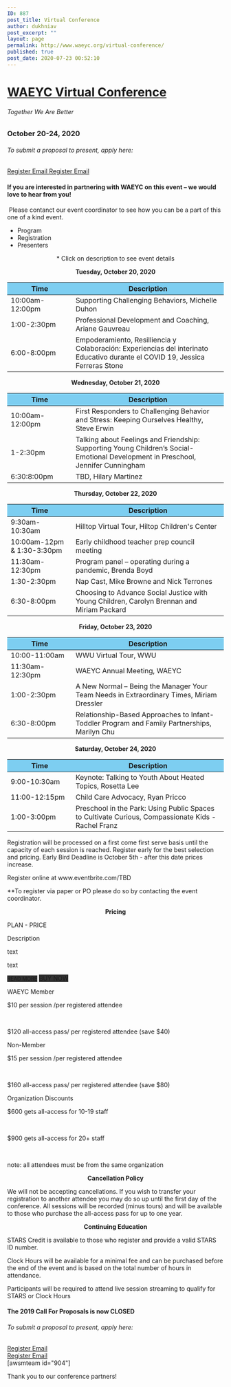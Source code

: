 ```yaml
---
ID: 887
post_title: Virtual Conference
author: dukhniav
post_excerpt: ""
layout: page
permalink: http://www.waeyc.org/virtual-conference/
published: true
post_date: 2020-07-23 00:52:10
---
```

<h1><a href="">WAEYC Virtual Conference</a></h1>		
			<h6>Together We Are Better</h6>		
			<h3>October 20-24, 2020</h3>		
			<h6>To submit a proposal to present, apply here:</h6>		
		<a href="https://www.eventbrite.com/e/2020-waeyc-call-for-proposals-tickets-108884454334" data-text="Register">
				Register
		</a>
		<a href="emailto:amandacardwell@frontier.com" data-text="Go!">
				Email
		</a>
		<a href="https://www.eventbrite.com/e/2020-waeyc-call-for-proposals-tickets-108884454334" data-text="Register">
				Register
		</a>
		<a href="emailto:amandacardwell@frontier.com" data-text="Go!">
				Email
		</a>
				<h4>If you are interested in partnering with WAEYC on this event – we would love to hear from you!</h4>
																						<p><p> Please contanct our event coordinator to see how you can be a part of this one of a kind event.</p></p>
		  <ul>
	    		      		<li>                                                        	      		 Program</li>
	      		      		<li>                                                        	      		 Registration</li>
	      		      		<li>                                                        	      		 Presenters</li>
	      	    		</ul>
		      												<p style="text-align: center">* Click on description to see event details</p>
<p style="text-align: center"><b>Tuesday, October 20, 2020</b></p>
<table style="width: 100%">
  <thead>
    <tr>
      <th style="background-color: #7dcef1; width: 30%">Time</th>
      <th style="background-color: #7dcef1; width: 70%">Description</th>
    </tr>
  </thead>
  <tbody>
    <tr>
      <td>10:00am-12:00pm</td>
      <td>
        <a>Supporting Challenging Behaviors, Michelle Duhon</a>
      </td>
    </tr>
    <tr>
      <td>1:00-2:30pm</td>
      <td>
        <a>Professional Development and Coaching, Ariane Gauvreau</a>
      </td>
    </tr>
    <tr>
      <td>6:00-8:00pm</td>
      <td>
        <a>Empoderamiento, Resilliencia y Colaboración: Experiencias del
          interinato Educativo durante el COVID 19, Jessica Ferreras Stone</a>
      </td>
    </tr>
  </tbody>
</table>
<p style="text-align: center"><b>Wednesday, October 21, 2020</b></p>
<table style="width: 100%" cellspacing="5" cellpadding="5">
  <thead>
    <tr>
      <th style="background-color: #7dcef1; width: 30%">Time</th>
      <th style="background-color: #7dcef1; width: 70%">Description</th>
    </tr>
  </thead>
  <tbody>
    <tr>
      <td>10:00am-12:00pm</td>
      <td>
        <a>First Responders to Challenging Behavior and Stress: Keeping
          Ourselves Healthy, Steve Erwin</a
        >
      </td>
    </tr>
    <tr>
      <td>1-2:30pm</td>
      <td>
        <a>
          Talking about Feelings and Friendship: Supporting Young Children’s
          Social-Emotional Development in Preschool, Jennifer Cunningham</a
        >
      </td>
    </tr>
    <tr>
      <td>6:30:8:00pm</td>
      <td><a> TBD, Hilary Martinez </a></td>
    </tr>
  </tbody>
</table>
<p style="text-align: center"><b>Thursday, October 22, 2020</b></p>
<table style="width: 100%" cellspacing="5" cellpadding="5">
  <thead>
    <tr>
      <th style="background-color: #7dcef1; width: 30%">Time</th>
      <th style="background-color: #7dcef1; width: 70%">Description</th>
    </tr>
  </thead>
  <tbody>
    <tr>
      <td>9:30am-10:30am</td>
      <td>
        <a> Hilltop Virtual Tour, Hiltop Children's Center </a>
      </td>
    </tr>
    <tr>
      <td>10:00am-12pm &amp; 1:30-3:30pm</td>
      <td>
        <a>Early childhood teacher prep council meeting</a>
      </td>
    </tr>
    <tr>
      <td>11:30am-12:30pm</td>
      <td>
        <a>Program panel – operating during a pandemic, Brenda Boyd</a>
      </td>
    </tr>
    <tr>
      <td>1:30-2:30pm</td>
      <td>
        <a>Nap Cast, Mike Browne and Nick Terrones</a>
      </td>
    </tr>
    <tr>
      <td>6:30-8:00pm</td>
      <td>
        <a>Choosing to Advance Social Justice with Young Children, Carolyn
          Brennan and Miriam Packard</a
        >
      </td>
    </tr>
  </tbody>
</table>
<p style="text-align: center"><b>Friday, October 23, 2020</b></p>
<table style="width: 100%" cellspacing="5" cellpadding="5">
  <thead>
    <tr>
      <th style="background-color: #7dcef1; width: 30%">Time</th>
      <th style="background-color: #7dcef1; width: 70%">Description</th>
    </tr>
  </thead>
  <tbody>
    <tr>
      <td>10:00-11:00am</td>
      <td><a>WWU Virtual Tour, WWU</a></td>
    </tr>
    <tr>
      <td>11:30am-12:30pm</td>
      <td><a>WAEYC Annual Meeting, WAEYC</a></td>
    </tr>
    <tr>
      <td>1:00-2:30pm</td>
      <td>
        <a>A New Normal – Being the Manager Your Team Needs in Extraordinary
          Times, Miriam Dressler</a
        >
      </td>
    </tr>
    <tr>
      <td>6:30-8:00pm</td>
      <td>
        <a>Relationship-Based Approaches to Infant-Toddler Program and Family
          Partnerships, Marilyn Chu</a
        >
      </td>
    </tr>
  </tbody>
</table>
<p style="text-align: center"><b>Saturday, October 24, 2020</b></p>
<table style="width: 100%" cellspacing="5" cellpadding="5">
  <thead>
    <tr>
      <th style="background-color: #7dcef1; width: 30%">Time</th>
      <th style="background-color: #7dcef1; width: 70%">Description</th>
    </tr>
  </thead>
  <tbody>
    <tr>
      <td>9:00-10:30am</td>
      <td>
        <a>Keynote: Talking to Youth About Heated Topics, Rosetta Lee</a>
      </td>
    </tr>
    <tr>
      <td>11:00-12:15pm</td>
      <td><a>Child Care Advocacy, Ryan Pricco</a></td>
    </tr>
    <tr>
      <td>1:00-3:00pm</td>
      <td>
        <a>Preschool in the Park: Using Public Spaces to Cultivate Curious,
          Compassionate Kids - Rachel Franz</a
        >
      </td>
    </tr>
  </tbody>
</table>
		      												<p>Registration will be processed on a first come first serve basis until the capacity of each session is reached. Register early for the best selection and pricing. Early Bird Deadline is October 5th - after this date prices increase. </p><p>Register online at www.eventbrite.com/TBD</p><p>**To register via paper or PO please do so by contacting the event coordinator.</p><p style="text-align: center;"><strong>Pricing</strong></p><p style="font-weight: 400;">
	<!-- Style to display all tables correct-->
	<!-- this block will be remove in frontend.tables.editor.block.base after init -->
		<style>
			.ptsBlock {
				opacity: 0;
				visibility: hidden;
			}
		</style>
			<style type="text/css">#ptsBlock_881034 {
    width: 100%;
  }
#ptsBlock_881034 .ptsCol {
            width: 33.333333333333%;
      }
#ptsBlock_881034 .ptsTableDescCol {
      display: none;
  }
#ptsBlock_881034 .ptsCol.ptsTableDescCol .ptsColFooter {
	visibility: hidden;
}
#ptsBlock_881034 p {
  margin: 0;
}
/*Animations*/
#ptsBlock_881034 .ptsCol .ptsTableElementContent,
#ptsBlock_881034 .ptsCol .ptsTableElementContent span {
  transition: all 0.3s ease;
    -webkit-transition: all 0.3s ease;
    -moz-transition: all 0.3s ease;
    -ms-transition: all 0.3s ease;
    -o-transition: all 0.3s ease;
}
#ptsBlock_881034 .ptsCol.hover .ptsTableElementContent {
  z-index: 101;
  box-shadow: 0 0 10px rgba(0, 0, 0, 0.5);
  -webkit-box-shadow: 0 0 10px rgba(0, 0, 0, 0.5);
  -moz-box-shadow: 0 0 10px rgba(0, 0, 0, 0.5);
}
#ptsBlock_881034 .ptsCol.hover .ptsTableElementContent {
  z-index: 101;
  box-shadow: 0 0 10px rgba(0, 0, 0, 0.5);
}
/** Template Style **/
#ptsBlock_881034 .ptsTableElementContent {
    background: #fff;
    border: solid 1px #f0f0f0;
    box-shadow: 0 0 20px -2px rgba(0,0,0,0);
    position: relative;
}
#ptsBlock_881034 .ptsColHeader,
#ptsBlock_881034 .ptsColDesc {
    background: #fafafa;
    padding: 40px 5px 30px 5px;
  	position: relative;
}
#ptsBlock_881034 .ptsColDesc:before {
	content: '';
  	position: absolute;
  	left: 25%;
  	bottom: 0;
  background-color: #333;
  	height: 1px;
  	width: 50%;
}
#ptsBlock_881034 .ptsColHeader .ptsIcon i {
	font-size: 55px;
  	color: #333;
}
#ptsBlock_881034 .ptsColHeader span,
#ptsBlock_881034 .ptsColHeader p {
    font-size: 28px;
    color: #333;
}
#ptsBlock_881034 .ptsColDesc {
    padding: 0 5px 20px 5px;
}
#ptsBlock_881034 .ptsRows {
	padding-top: 20px;
}
#ptsBlock_881034 .ptsColDesc span,
#ptsBlock_881034 .ptsColDesc p {
    font-size: 24px;
  	color: #333;
}
#ptsBlock_881034 .ptsRows .ptsCell {
  color: #333;
}
#ptsBlock_881034 .ptsRows .ptsCell span,
#ptsBlock_881034 .ptsRows .ptsCell p {
  font-size: 14px;
}
#ptsBlock_881034 .ptsColFooter {
  padding: 20px 0 20px 0;
}
#ptsBlock_881034 .ptsColFooter .ptsActBtn a {
    background-color: #fafafa;
    text-decoration: blink;
 	color: #fff;
    font-size: 18px;
    padding: 10px 20px;
    border-radius: 4px;
    position: relative;
  	text-align: center;
}
#ptsBlock_881034 .ptsColFooter .ptsActBtn {
	margin: 10px 0;
  	text-align: center;
}
#ptsBlock_881034 .ptsColFooter .ptsActBtn a:before {
    content: '';
    position: absolute;
    top: 0;
    right: 0;
    left: 0;
    bottom: 0;
    background-color: #fff;
    opacity: 0;
    transition: all .5s ease-out;
}
#ptsBlock_881034 .ptsColFooter .ptsActBtn a:hover:before {
    opacity: .3;
}</style>
		<!-- Start Test Element -->
						<p> PLAN - PRICE </p>
						<p>Description</p>
		<p>text</p>
		<p>text</p>
								<a target="_blank" href="https://supsystic.com/" style="font-size: 12px; background-color: #333;" rel="noopener noreferrer">READ MORE</a>
								<a target="_blank" href="https://supsystic.com/" style="font-size: 14px; background-color: #333;" rel="noopener noreferrer">BUY NOW</a>
						<p>WAEYC Member</p>
							<p>$10 per session /per registered attendee<br></p><p> <br></p><p>$120 all-access pass/ per registered attendee (save $40)</p>
						<p>Non-Member</p>
							<p>$15 per session /per registered attendee</p><p> <br></p><p>$160 all-access pass/ per registered attendee (save $80)<br></p>
						<p>Organization Discounts&nbsp;</p>
							<p>$600 gets all-access for 10-19 staff</p><p> <br></p><p>$900 gets all-access for 20+ staff</p><p><br data-mce-bogus="1"></p><p>note: all attendees must be from the same organization<br></p>
		<!-- End Test Element -->
</p><p style="text-align: center;"><strong>Cancellation Policy</strong></p><p>We will not be accepting cancellations. If you wish to transfer your registration to another attendee you may do so up until the first day of the conference. All sessions will be recorded (minus tours) and will be available to those who purchase the all-access pass for up to one year.</p><p style="text-align: center;"><strong>Continuing Education</strong></p><p>STARS Credit is available to those who register and provide a valid STARS ID number.</p><p>Clock Hours will be available for a minimal fee and can be purchased before the end of the event and is based on the total number of hours in attendance.</p><p>Participants will be required to attend live session streaming to qualify for STARS or Clock Hours</p>							    			
		      												<h4>The 2019 Call For Proposals is now CLOSED</h4>
<section
  data-id="96986f1"
  data-element_type="section"
  data-settings='{"stretch_section":"section-stretched"}'
  style="width: 1069px; left: 0px;"
>
                <h6>
                  To submit a proposal to present, apply here:
                </h6>
                  <a
                    href="https://www.eventbrite.com/e/2020-waeyc-call-for-proposals-tickets-108884454334"
                    data-text="Register"
                  >
                      Register
                  </a>
                  <a
                    href="emailto:amandacardwell@frontier.com"
                    data-text="Go!"
                  >
                      Email
                  </a>
</section>
<section
  data-id="cee2e0e"
  data-element_type="section"
>
                  <a
                    href="https://www.eventbrite.com/e/2020-waeyc-call-for-proposals-tickets-108884454334"
                    data-text="Register"
                  >
                      Register
                  </a>
                  <a
                    href="emailto:amandacardwell@frontier.com"
                    data-text="Go!"
                  >
                      Email
                  </a>
</section>
		[awsmteam id="904"]<p>Thank you to our conference partners!</p>